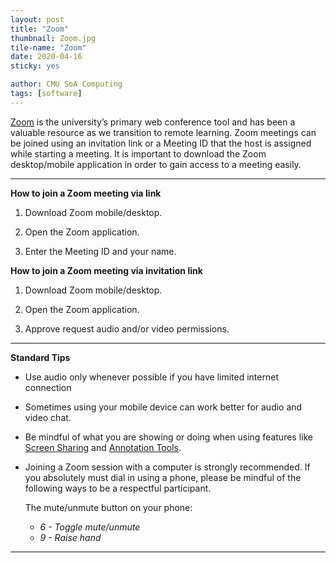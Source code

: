 ```yaml
---
layout: post
title: "Zoom"
thumbnail: Zoom.jpg
tile-name: "Zoom"
date: 2020-04-16
sticky: yes

author: CMU SoA Computing
tags: [software]
---
```


[Zoom](https://www.cmu.edu/computing/services/comm-collab/web-conferencing/zoom/how-to/attend-class.html) is the university’s primary web conference tool and has been a valuable resource as we transition to remote learning. Zoom meetings can be joined using an invitation link or a Meeting ID that the host is assigned while starting a meeting. It is important to download the Zoom desktop/mobile application in order to gain access to a meeting easily.

---
**How to join a Zoom meeting via link**

1. Download Zoom mobile/desktop.

2. Open the Zoom application.

3. Enter the Meeting ID and your name.


**How to join a Zoom meeting via invitation link**

1. Download Zoom mobile/desktop.  

2. Open the Zoom application.

3. Approve request audio and/or video permissions.

---
**Standard Tips**

- Use audio only whenever possible if you have limited internet connection

- Sometimes using your mobile device can work better for audio and video chat.

- Be mindful of what you are showing or doing when using features like [Screen Sharing](https://support.zoom.us/hc/en-us/articles/201362153-Sharing-your-screen) and [Annotation Tools](https://support.zoom.us/hc/en-us/articles/115005706806-Using-annotation-tools-on-a-shared-screen-or-whiteboard).

- Joining a Zoom session with a computer is strongly recommended. If you absolutely must dial in using a phone, please be mindful of the       following ways to be a respectful participant. 

  The mute/unmute button on your phone:
  * *6 - Toggle mute/unmute*
  * *9 - Raise hand*


---